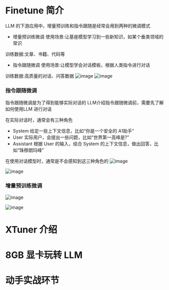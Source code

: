 # Finetune 简介
LLM 的下游应用中，增量预训练和指令跟随是经常会用到两种的微调模式
- 增量预训练微调
使用场景:让基座模型学习到一些新知识，如某个垂类领域的常识

训练数据:文章、书籍、代码等
- 指令跟随微调
使用场景:让模型学会对话模板，根据人类指令进行对话

训练数据:高质量的对话、问答数据
![image](https://github.com/GuoYiFantastic/InternLM_training_camp/assets/130634988/22522314-70d2-4c82-9b75-9667c76a7345)
![image](https://github.com/GuoYiFantastic/InternLM_training_camp/assets/130634988/ef8896ce-c7fa-48b1-9409-039f742cc62b)

### 指令跟随微调
指令跟随微调是为了得到能够实际对话的 LLM介绍指令跟随微调前，需要先了解如何使用LLM 进行对话

在实际对话时，通常会有三种角色

- System    给定一些上下文信息，比如“你是一个安全的 A1助手”
- User      实际用户，会提出一些问题，比如“世界第一高峰是?”
- Assistant 根据 User 的输入，结合 System 的上下文信息，做出回答，比如“珠穆朗玛峰”

在使用对话模型时，通常是不会感知到这三种角色的
![image](https://github.com/GuoYiFantastic/InternLM_training_camp/assets/130634988/606f0071-1740-43f6-af9b-617f927cad95)

![image](https://github.com/GuoYiFantastic/InternLM_training_camp/assets/130634988/d9b54c09-c396-4925-9f8c-0579604c7c44)

### 增量预训练微调
![image](https://github.com/GuoYiFantastic/InternLM_training_camp/assets/130634988/fb67a310-6b77-4481-b255-db01c11ff8b1)

![image](https://github.com/GuoYiFantastic/InternLM_training_camp/assets/130634988/c377b26a-c4ef-42f8-9b42-499783ea0e9b)



# XTuner 介绍
# 8GB 显卡玩转 LLM
# 动手实战环节
